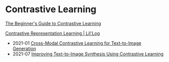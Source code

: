 # Contrastive Learning
[The Beginner's Guide to Contrastive Learning](https://www.v7labs.com/blog/contrastive-learning-guide)

[Contrastive Representation Learning | Lil'Log](https://lilianweng.github.io/posts/2021-05-31-contrastive/)

- 2021-01 [Cross-Modal Contrastive Learning for Text-to-Image Generation](https://arxiv.org/abs/2101.04702)
- 2021-07 [Improving Text-to-Image Synthesis Using Contrastive Learning](https://arxiv.org/abs/2107.02423)